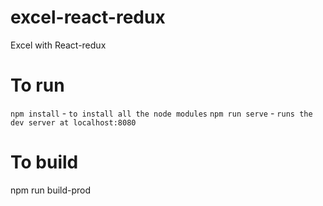 # excel-react-redux
Excel with React-redux

# To run
`npm install` - `to install all the node modules`
`npm run serve` - `runs the dev server at localhost:8080`

# To build
npm run build-prod
